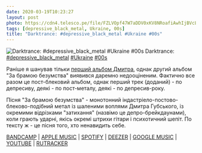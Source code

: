 ```yaml
---
date: 2020-03-19T10:23:27
layout: post
photo: https://cdn4.telesco.pe/file/FZLVOpf47W7aDDV0xKV8NRoafiAwhIjBVcLMCoD4nuHOHsSuFNM-uYf2HsjOjx3ZUKNmlM-JptDT9A0S72QoYX7ktlhB6wB88bznGsfbm0kT0WpMJWzFPaq1i2XltXP4cSE_rzT6kWE-y1_6KuD-f0OIuNfB9C-Vzm0DvTqnxZgLG6yT3Yj7GtnGUEG5uaFi5uPl8ig7nF4x-1QWk9ZrZ7LfF37v36MiiD4eGQq6C0ArIoJPBhNbIPwSycDKVbN9itoKDpWj3PecJ-f__bm4JcXBIIYAKh0Osi7s-JbR3lrRR8_Z9H6iZziwVj1WWIZLc3ogSOMOUTBVi5ZHDdfU7Q.jpg
tags: [depressive_black_metal, Ukraine, 00s]
title: "Darktrance: #depressive_black_metal #Ukraine #00s"
---
```

![Darktrance: #depressive_black_metal #Ukraine #00s](https://cdn4.telesco.pe/file/FZLVOpf47W7aDDV0xKV8NRoafiAwhIjBVcLMCoD4nuHOHsSuFNM-uYf2HsjOjx3ZUKNmlM-JptDT9A0S72QoYX7ktlhB6wB88bznGsfbm0kT0WpMJWzFPaq1i2XltXP4cSE_rzT6kWE-y1_6KuD-f0OIuNfB9C-Vzm0DvTqnxZgLG6yT3Yj7GtnGUEG5uaFi5uPl8ig7nF4x-1QWk9ZrZ7LfF37v36MiiD4eGQq6C0ArIoJPBhNbIPwSycDKVbN9itoKDpWj3PecJ-f__bm4JcXBIIYAKh0Osi7s-JbR3lrRR8_Z9H6iZziwVj1WWIZLc3ogSOMOUTBVi5ZHDdfU7Q.jpg)
Darktrance: [#depressive_black_metal](/tags/#depressive_black_metal) [#Ukraine](/tags/#Ukraine) [#00s](/tags/#00s)

Раніше я шанував тільки [перший альбом Дмитра](/2020-02-08-darktrance--depressive-black-metal-industrial-black-metal), однак другий альбом &quot;За брамою безумства&quot; виявився даремно недооціненим. Фактично все разом це пост-блековий альбом, однак перший трек (доданий) - по депресиву, деякі - по пост-металу, деякі - по депресив-року.

Пісня &quot;За брамою безумства&quot; - монотонний індастріело-постово-блеково-подібний метал із шаленими воплями Дмитра Губського, із окремими відрізками &quot;затихання&quot; (назвімо це депро-брейкдаунами), коли грають ударні, якісь окремі штрихи гітари і психотичний шепіт. По тексту ж - це пісня того, хто ненавидить себе.

[BANDCAMP](https://badmoodmanmusic.bandcamp.com/album/beyond-the-gates-of-insanity) \| [APPLE MUSIC](https://music.apple.com/ru/album/beyond-the-gates-of-insanity/1455219139) \| [SPOTIFY](https://open.spotify.com/album/65y4XmnU8CAq9qMKoLaMbw) \| [DEEZER](https://www.deezer.com/album/88955692?utm_source=deezer&amp;utm_content=album-88955692&amp;utm_term=1601611822_1584606126&amp;utm_medium=web) \| [GOOGLE MUSIC](https://play.google.com/music/m/Bfxz7cathwo3xqhjkj34xnsohr4?t=Beyond_the_Gates_of_Insanity_-_Darktrance) \| [YOUTUBE](https://www.youtube.com/playlist?list=OLAK5uy_lB3IrgdGO80BbdnYeP0nB8lBEZx8fp_WE) \| [RUTRACKER](https://rutracker.org/forum/viewtopic.php?t=2226139)
